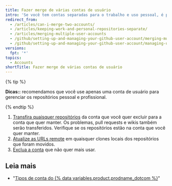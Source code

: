 ```yaml
---
title: Fazer merge de várias contas de usuário
intro: 'Se você tem contas separadas para o trabalho e uso pessoal, é possível fazer merge das contas.'
redirect_from:
  - /articles/can-i-merge-two-accounts/
  - /articles/keeping-work-and-personal-repositories-separate/
  - /articles/merging-multiple-user-accounts
  - /github/setting-up-and-managing-your-github-user-account/merging-multiple-user-accounts
  - /github/setting-up-and-managing-your-github-user-account/managing-user-account-settings/merging-multiple-user-accounts
versions:
  fpt: '*'
topics:
  - Accounts
shortTitle: Fazer merge de várias contas de usuário
---
```


{% tip %}

**Dicas::** recomendamos que você use apenas uma conta de usuário para gerenciar os repositórios pessoal e profissional.

{% endtip %}

1. [Transfira quaisquer repositórios](/articles/how-to-transfer-a-repository) da conta que você quer excluir para a conta que quer manter. Os problemas, pull requests e wikis também serão transferidos. Verifique se os repositórios estão na conta que você quer manter.
2. [Atualize as URLs remote](/github/getting-started-with-github/managing-remote-repositories) em quaisquer clones locais dos repositórios que foram movidos.
3. [Exclua a conta](/articles/deleting-your-user-account) que não quer mais usar.

## Leia mais

- "[Tipos de conta do {% data variables.product.prodname_dotcom %}](/articles/types-of-github-accounts)"
